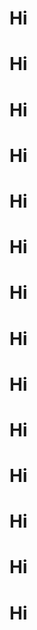 <h1>Hi</h1>
<h1>Hi</h1>
<h1>Hi</h1>
<h1>Hi</h1>
<h1>Hi</h1>
<h1>Hi</h1>
<h1>Hi</h1>
<h1>Hi</h1>
<h1>Hi</h1>
<h1>Hi</h1>
<h1>Hi</h1>
<h1>Hi</h1>
<h1>Hi</h1>
<h1>Hi</h1>

